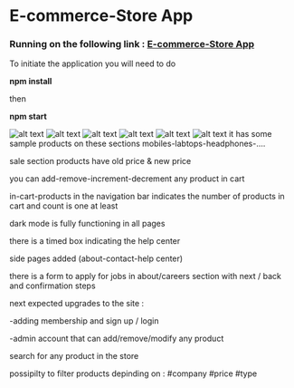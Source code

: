 # E-commerce-Store App

### Running on the following link : [E-commerce-Store App](https://e-store-z.web.app/)
To initiate the application you will need to do 

**npm install**

then

 **npm start** 

![alt text](https://i.ibb.co/FHpfnxX/Screenshot-9.png)
![alt text](https://i.ibb.co/phz6ytk/Screenshot-10.png)
![alt text](https://i.ibb.co/JKPzT2q/Screenshot-11.png)
![alt text](https://i.ibb.co/wNv3WnC/Screenshot-12.png)
![alt text](https://i.ibb.co/VJjsJyX/Screenshot-13.png)
![alt text](https://i.ibb.co/Np1Xw8K/Screenshot-14.png)
it has some sample products on these sections mobiles-labtops-headphones-....

sale section products have old price & new price

you can add-remove-increment-decrement any product in cart

in-cart-products in the navigation bar indicates the number of products in cart and count is one at least

dark mode is fully functioning in all pages

there is a timed box indicating the help center

side pages added (about-contact-help center)

there is a form to apply for jobs in about/careers section with next / back and confirmation steps

next expected upgrades to the site :

-adding membership and sign up / login

-admin account that can add/remove/modify any product

search for any product in the store

possipilty to filter products depinding on : #company #price #type

